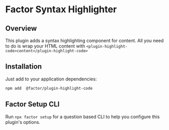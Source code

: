 # Factor Syntax Highlighter

## Overview

This plugin adds a syntax highlighting component for content. All you need to do is wrap your HTML content with `<plugin-highlight-code>content</plugin-highlight-code>`

## Installation

Just add to your application dependencies:

```bash
npm add  @factor/plugin-highlight-code
```

## Factor Setup CLI

Run `npx factor setup` for a question based CLI to help you configure this plugin's options.
